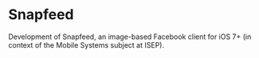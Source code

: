 # Snapfeed

Development of Snapfeed, an image-based Facebook client for iOS 7+ (in context of the Mobile Systems subject at ISEP).
